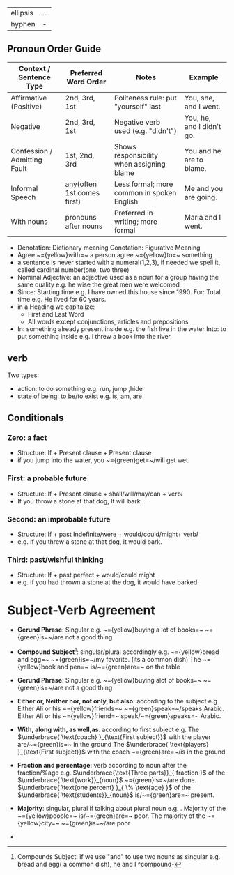 
|          |     |
| -------- | --- |
| ellipsis | ... |
| hyphen   | -   |
## Pronoun Order Guide

| Context / Sentence Type      | Preferred Word Order       | Notes                                      | Example                   |
| ---------------------------- | -------------------------- | ------------------------------------------ | ------------------------- |
| Affirmative (Positive)       | 2nd, 3rd, 1st              | Politeness rule: put "yourself" last       | You, she, and I went.     |
| Negative                     | 2nd, 3rd, 1st              | Negative verb used (e.g. "didn't")         | You, he, and I didn't go. |
| Confession / Admitting Fault | 1st, 2nd, 3rd              | Shows responsibility when assigning blame  | You and he are to blame.  |
| Informal Speech              | any(often 1st comes first) | Less formal; more common in spoken English | Me and you are going.     |
| With nouns                   | pronouns after nouns       | Preferred in writing; more formal          | Maria and I went.         |

- Denotation: Dictionary meaning
  Conotation: Figurative Meaning
- Agree ~={yellow}with=~ a person
  agree ~={yellow}to=~ something
- a sentence is never started with a numeral(1,2,3), if needed we spell it, called cardinal number(one, two three)
- Nominal Adjective: an adjective used as a noun for a group having the same quality e.g.  he wise the great men were welcomed
- Since: Starting time e.g.  I have owned this house since 1990.
  For: Total time e.g.  He lived for 60 years.
- in a Heading we capitalize:
	- First and Last Word
	-  All words except conjunctions, articles and prepositions
- In: something already present inside e.g.  the fish live in the water
  Into: to put something inside e.g.  i threw a book into the river.
## verb
Two types:
- action: to do something e.g.  run, jump ,hide
- state of being: to be/to exist e.g.  is, am, are


## Conditionals
### Zero: a fact
- Structure: If + Present clause + Present clause
- if you jump into the water, you ~={green}get=~/will get wet.
### First: a probable future
- Structure: If + Present clause + shall/will/may/can + verb$I$
- If you throw a stone at that dog, It will bark.
### Second: an improbable future
- Structure: If + past Indefinite/were + would/could/might+ verb$I$
- e.g.  if you threw a stone at that dog, it would bark.
### Third: past/wishful thinking
- Structure: If + past perfect + would/could might
- e.g.  if you had thrown a stone at the dog, it would have barked

# Subject-Verb Agreement

- **Gerund Phrase**: Singular
	e.g.  ~={yellow}buying a lot of books=~ ~={green}is=~/are not a good thing

- **Compound Subject**[^1]: singular/plural accordingly
	e.g.  ~={yellow}bread and egg=~ ~={green}is=~/my favorite. (its a common dish)
		The ~={yellow}book and pen=~ is/~={green}are=~ on the table

- **Gerund Phrase**: Singular
	e.g.  ~={yellow}buying alot of books=~ ~={green}is=~/are not a good thing

- **Either or, Neither nor, not only, but also:** according to the subject
	e.g Either Ali or his ~={yellow}friends=~ ~={green}speak=~/speaks Arabic.
		Either Ali or his ~={yellow}friend=~ speak/~={green}speaks=~ Arabic.

- **With, along with, as well,as**: according to first subject
	e.g.  The $\underbrace{ \text{coach} }_{\text{First subject}}$ with the player are/~={green}is=~ in the ground
		The $\underbrace{ \text{players} }_{\text{First subject}}$ with the coach ~={green}are=~/is in the ground

- **Fraction and percentage**: verb according to noun after the fraction/%age
	e.g.  $\underbrace{\text{Three parts}}_{ fraction }$ of the $\underbrace{ \text{work}}_{noun}$ ~={green}is=~/are done.
		$\underbrace{ \text{one percent} }_{ \% \text{age} }$ of the $\underbrace{ \text{students}}_{noun}$ is/~={green}are=~ present.

- **Majority**: singular, plural if talking about plural noun
	e.g. . Majority of the ~={yellow}people=~ is/~={green}are=~ poor.
		The majority of the ~={yellow}city=~ ~={green}is=~/are poor

- 

[^1]: Compounds Subject: if we use "and" to use two nouns as singular e.g.  bread and egg( a common dish), he and I ^compound-

[^2]: 

[^3]: 
